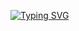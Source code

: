 [![Typing SVG](https://readme-typing-svg.demolab.com?font=Fira+Code&pause=1000&random=false&width=435&lines=I+like+trains)](https://git.io/typing-svg)

